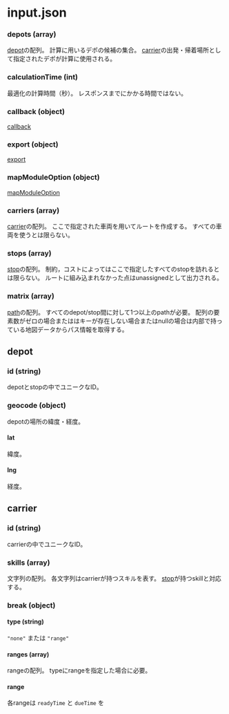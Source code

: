 # input.json

### depots (array)
[depot](#depot)の配列。
計算に用いるデポの候補の集合。
[carrier](#carrier)の出発・帰着場所として指定されたデポが計算に使用される。

### calculationTime (int)
最適化の計算時間（秒）。
レスポンスまでにかかる時間ではない。

### callback (object)
[callback](#callback)

### export (object)
[export](#export)

### mapModuleOption (object)
[mapModuleOption](#mapModuleOption)

### carriers (array)
[carrier](#carrier)の配列。
ここで指定された車両を用いてルートを作成する。
すべての車両を使うとは限らない。

### stops (array)
[stop](#stop)の配列。
制約，コストによってはここで指定したすべてのstopを訪れるとは限らない。
ルートに組み込まれなかった点はunassignedとして出力される。

### matrix (array)
[path](#path)の配列。
すべてのdepot/stop間に対して1つ以上のpathが必要。
配列の要素数がゼロの場合またははキーが存在しない場合またはnullの場合は内部で持っている地図データからパス情報を取得する。

## depot

### id (string)

depotとstopの中でユニークなID。

### geocode (object)

depotの場所の緯度・経度。

#### lat

緯度。

#### lng

経度。

## carrier

### id (string)

carrierの中でユニークなID。

### skills (array)

文字列の配列。
各文字列はcarrierが持つスキルを表す。
[stop](#stop)が持つskillと対応する。

### break (object)

#### type (string)

`"none"` または `"range"`

#### ranges (array)

rangeの配列。
typeにrangeを指定した場合に必要。

#### range

各rangeは `readyTime` と `dueTime` を


